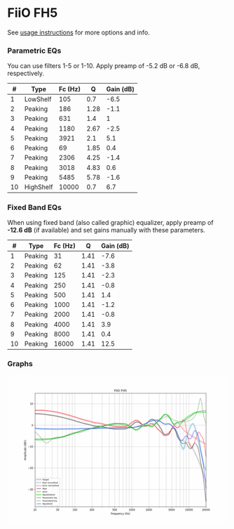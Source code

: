 # FiiO FH5
See [usage instructions](https://github.com/jaakkopasanen/AutoEq#usage) for more options and info.

### Parametric EQs
You can use filters 1-5 or 1-10. Apply preamp of -5.2 dB or -6.8 dB, respectively.

|   # | Type      |   Fc (Hz) |    Q |   Gain (dB) |
|-----|-----------|-----------|------|-------------|
|   1 | LowShelf  |       105 | 0.7  |        -6.5 |
|   2 | Peaking   |       186 | 1.28 |        -1.1 |
|   3 | Peaking   |       631 | 1.4  |         1   |
|   4 | Peaking   |      1180 | 2.67 |        -2.5 |
|   5 | Peaking   |      3921 | 2.1  |         5.1 |
|   6 | Peaking   |        69 | 1.85 |         0.4 |
|   7 | Peaking   |      2306 | 4.25 |        -1.4 |
|   8 | Peaking   |      3018 | 4.83 |         0.6 |
|   9 | Peaking   |      5485 | 5.78 |        -1.6 |
|  10 | HighShelf |     10000 | 0.7  |         6.7 |

### Fixed Band EQs
When using fixed band (also called graphic) equalizer, apply preamp of **-12.6 dB** (if available) and set gains manually with these parameters.

|   # | Type    |   Fc (Hz) |    Q |   Gain (dB) |
|-----|---------|-----------|------|-------------|
|   1 | Peaking |        31 | 1.41 |        -7.6 |
|   2 | Peaking |        62 | 1.41 |        -3.8 |
|   3 | Peaking |       125 | 1.41 |        -2.3 |
|   4 | Peaking |       250 | 1.41 |        -0.8 |
|   5 | Peaking |       500 | 1.41 |         1.4 |
|   6 | Peaking |      1000 | 1.41 |        -1.2 |
|   7 | Peaking |      2000 | 1.41 |        -0.8 |
|   8 | Peaking |      4000 | 1.41 |         3.9 |
|   9 | Peaking |      8000 | 1.41 |         0.4 |
|  10 | Peaking |     16000 | 1.41 |        12.5 |

### Graphs
![](./FiiO%20FH5.png)
